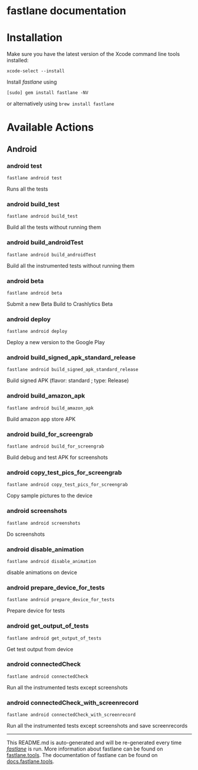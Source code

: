fastlane documentation
================
# Installation

Make sure you have the latest version of the Xcode command line tools installed:

```
xcode-select --install
```

Install _fastlane_ using
```
[sudo] gem install fastlane -NV
```
or alternatively using `brew install fastlane`

# Available Actions
## Android
### android test
```
fastlane android test
```
Runs all the tests
### android build_test
```
fastlane android build_test
```
Build all the tests without running them
### android build_androidTest
```
fastlane android build_androidTest
```
Build all the instrumented tests without running them
### android beta
```
fastlane android beta
```
Submit a new Beta Build to Crashlytics Beta
### android deploy
```
fastlane android deploy
```
Deploy a new version to the Google Play
### android build_signed_apk_standard_release
```
fastlane android build_signed_apk_standard_release
```
Build signed APK (flavor: standard ; type: Release)
### android build_amazon_apk
```
fastlane android build_amazon_apk
```
Build amazon app store APK
### android build_for_screengrab
```
fastlane android build_for_screengrab
```
Build debug and test APK for screenshots
### android copy_test_pics_for_screengrab
```
fastlane android copy_test_pics_for_screengrab
```
Copy sample pictures to the device
### android screenshots
```
fastlane android screenshots
```
Do screenshots
### android disable_animation
```
fastlane android disable_animation
```
disable animations on device
### android prepare_device_for_tests
```
fastlane android prepare_device_for_tests
```
Prepare device for tests
### android get_output_of_tests
```
fastlane android get_output_of_tests
```
Get test output from device
### android connectedCheck
```
fastlane android connectedCheck
```
Run all the instrumented tests except screenshots
### android connectedCheck_with_screenrecord
```
fastlane android connectedCheck_with_screenrecord
```
Run all the instrumented tests except screenshots and save screenrecords

----

This README.md is auto-generated and will be re-generated every time [_fastlane_](https://fastlane.tools) is run.
More information about fastlane can be found on [fastlane.tools](https://fastlane.tools).
The documentation of fastlane can be found on [docs.fastlane.tools](https://docs.fastlane.tools).
